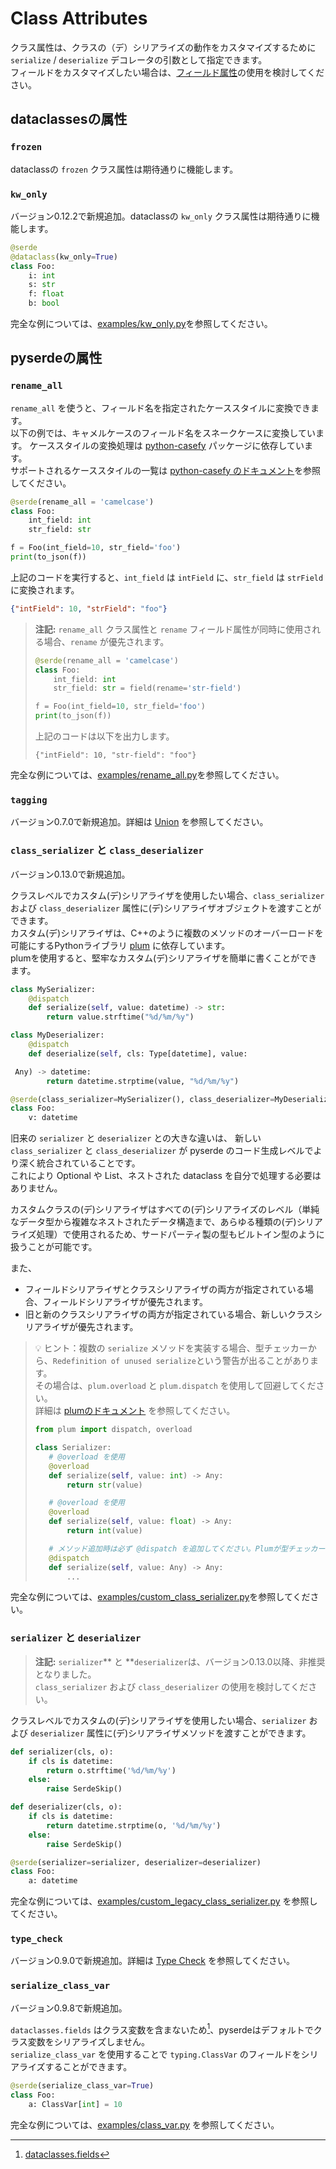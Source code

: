 # Class Attributes

クラス属性は、クラスの（デ）シリアライズの動作をカスタマイズするために `serialize` / `deserialize` デコレータの引数として指定できます。  
フィールドをカスタマイズしたい場合は、[フィールド属性](field-attributes.md)の使用を検討してください。

## dataclassesの属性

### **`frozen`**

dataclassの `frozen` クラス属性は期待通りに機能します。

### **`kw_only`**

バージョン0.12.2で新規追加。dataclassの `kw_only` クラス属性は期待通りに機能します。

```python
@serde
@dataclass(kw_only=True)
class Foo:
    i: int
    s: str
    f: float
    b: bool
```

完全な例については、[examples/kw_only.py](https://github.com/yukinarit/pyserde/blob/main/examples/kw_only.py)を参照してください。

## pyserdeの属性

### **`rename_all`**

`rename_all` を使うと、フィールド名を指定されたケーススタイルに変換できます。  
以下の例では、キャメルケースのフィールド名をスネークケースに変換しています。
ケーススタイルの変換処理は [python-casefy](https://github.com/dmlls/python-casefy) パッケージに依存しています。  
サポートされるケーススタイルの一覧は [python-casefy のドキュメント](https://dmlls.github.io/python-casefy/api.html)を参照してください。

```python
@serde(rename_all = 'camelcase')
class Foo:
    int_field: int
    str_field: str

f = Foo(int_field=10, str_field='foo')
print(to_json(f))
```

上記のコードを実行すると、`int_field` は `intField` に、`str_field` は `strField` に変換されます。

```json
{"intField": 10, "strField": "foo"}
```

> **注記:** `rename_all` クラス属性と `rename` フィールド属性が同時に使用される場合、`rename` が優先されます。
>
> ```python
> @serde(rename_all = 'camelcase')
> class Foo:
>     int_field: int
>     str_field: str = field(rename='str-field')
>
> f = Foo(int_field=10, str_field='foo')
> print(to_json(f))
> ```
> 上記のコードは以下を出力します。
> ```
> {"intField": 10, "str-field": "foo"}
> ```

完全な例については、[examples/rename_all.py](https://github.com/yukinarit/pyserde/blob/main/examples/rename_all.py)を参照してください。

### **`tagging`**

バージョン0.7.0で新規追加。詳細は [Union](union.md) を参照してください。

### **`class_serializer`** と **`class_deserializer`**

バージョン0.13.0で新規追加。  

クラスレベルでカスタム(デ)シリアライザを使用したい場合、`class_serializer` および `class_deserializer` 属性に(デ)シリアライザオブジェクトを渡すことができます。  
カスタム(デ)シリアライザは、C++のように複数のメソッドのオーバーロードを可能にするPythonライブラリ [plum](https://github.com/beartype/plum) に依存しています。  
plumを使用すると、堅牢なカスタム(デ)シリアライザを簡単に書くことができます。

```python
class MySerializer:
    @dispatch
    def serialize(self, value: datetime) -> str:
        return value.strftime("%d/%m/%y")

class MyDeserializer:
    @dispatch
    def deserialize(self, cls: Type[datetime], value:

 Any) -> datetime:
        return datetime.strptime(value, "%d/%m/%y")

@serde(class_serializer=MySerializer(), class_deserializer=MyDeserializer())
class Foo:
    v: datetime
```

旧来の `serializer` と `deserializer` との大きな違いは、 新しい`class_serializer` と `class_deserializer` が pyserde のコード生成レベルでより深く統合されていることです。  
これにより Optional や List、ネストされた dataclass を自分で処理する必要はありません。  

カスタムクラスの(デ)シリアライザはすべての(デ)シリアライズのレベル（単純なデータ型から複雑なネストされたデータ構造まで、あらゆる種類の(デ)シリアライズ処理）で使用されるため、サードパーティ製の型もビルトイン型のように扱うことが可能です。

また、
* フィールドシリアライザとクラスシリアライザの両方が指定されている場合、フィールドシリアライザが優先されます。
* 旧と新のクラスシリアライザの両方が指定されている場合、新しいクラスシリアライザが優先されます。

> 💡 ヒント：複数の `serialize` メソッドを実装する場合、型チェッカーから、`Redefinition of unused serialize`という警告が出ることがあります。  
> その場合は、`plum.overload` と `plum.dispatch` を使用して回避してください。  
> 詳細は [plumのドキュメント](https://beartype.github.io/plum/integration.html) を参照してください。
>
> ```python
> from plum import dispatch, overload
> 
> class Serializer:
>    # @overload を使用
>    @overload
>    def serialize(self, value: int) -> Any:
>        return str(value)
>
>    # @overload を使用
>    @overload
>    def serialize(self, value: float) -> Any:
>        return int(value)
>
>    # メソッド追加時は必ず @dispatch を追加してください。Plumが型チェッカーからの警告を消してくれます
>    @dispatch
>    def serialize(self, value: Any) -> Any:
>        ...
> ```

完全な例については、[examples/custom_class_serializer.py](https://github.com/yukinarit/pyserde/blob/main/examples/custom_class_serializer.py)を参照してください。


### **`serializer`** と **`deserializer`**

> **注記:** `serializer`** と **`deserializer`は、バージョン0.13.0以降、非推奨となりました。  
> `class_serializer` および `class_deserializer` の使用を検討してください。

クラスレベルでカスタムの(デ)シリアライザを使用したい場合、`serializer` および `deserializer` 属性に(デ)シリアライザメソッドを渡すことができます。

```python
def serializer(cls, o):
    if cls is datetime:
        return o.strftime('%d/%m/%y')
    else:
        raise SerdeSkip()

def deserializer(cls, o):
    if cls is datetime:
        return datetime.strptime(o, '%d/%m/%y')
    else:
        raise SerdeSkip()

@serde(serializer=serializer, deserializer=deserializer)
class Foo:
    a: datetime
```

完全な例については、[examples/custom_legacy_class_serializer.py](https://github.com/yukinarit/pyserde/blob/main/examples/custom_legacy_class_serializer.py) を参照してください。

### **`type_check`**

バージョン0.9.0で新規追加。詳細は [Type Check](type-check.md) を参照してください。

### **`serialize_class_var`**

バージョン0.9.8で新規追加。  

`dataclasses.fields` はクラス変数を含まないため[^1]、pyserdeはデフォルトでクラス変数をシリアライズしません。  
`serialize_class_var` を使用することで `typing.ClassVar` のフィールドをシリアライズすることができます。

```python
@serde(serialize_class_var=True)
class Foo:
    a: ClassVar[int] = 10
```

完全な例については、[examples/class_var.py](https://github.com/yukinarit/pyserde/blob/main/examples/class_var.py) を参照してください。

[^1]: [dataclasses.fields](https://docs.python.org/3/library/dataclasses.html#dataclasses.fields)
